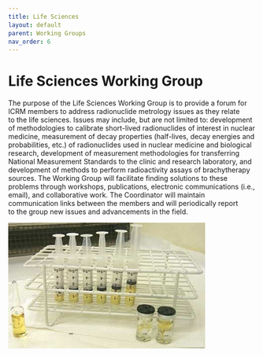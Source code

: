 ```yaml
---
title: Life Sciences
layout: default
parent: Working Groups
nav_order: 6
---
```


# Life Sciences Working Group

The purpose of the Life Sciences Working Group is to provide a forum for ICRM
members to address radionuclide metrology issues as they relate to the life
sciences. Issues may include, but are not limited to: development of
methodologies to calibrate short-lived radionuclides of interest in nuclear
medicine, measurement of decay properties (half-lives, decay energies and
probabilities, etc.) of radionuclides used in nuclear medicine and biological
research, development of measurement methodologies for transferring National
Measurement Standards to the clinic and research laboratory, and development of
methods to perform radioactivity assays of brachytherapy sources. The Working
Group will facilitate finding solutions to these problems through workshops,
publications, electronic communications (i.e., email), and collaborative work.
The Coordinator will maintain communication links between the members and will
periodically report to the group new issues and advancements in the field.

![Ampoule and syringes with radiopharmaceutical](./images/ampoules-syringes.jpg)

